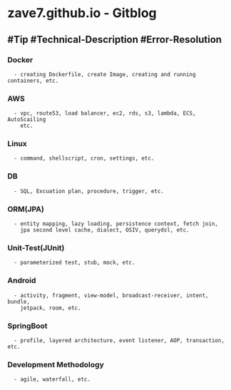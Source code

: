 # zave7.github.io - Gitblog
   ## #Tip #Technical-Description #Error-Resolution 
   ### Docker
      - creating Dockerfile, create Image, creating and running containers, etc.
   ### AWS
      - vpc, route53, load balancer, ec2, rds, s3, lambda, ECS, AutoScailing
        etc.
   ### Linux
      - command, shellscript, cron, settings, etc.
   ### DB
      - SQL, Excuation plan, procedure, trigger, etc.
   ### ORM(JPA)
      - entity mapping, lazy loading, persistence context, fetch join, 
        jpa second level cache, dialect, OSIV, querydsl, etc.
   ### Unit-Test(JUnit)
      - parameterized test, stub, mock, etc.
   ### Android
      - activity, fragment, view-model, broadcast-receiver, intent, bundle, 
        jetpack, room, etc.
   ### SpringBoot
      - profile, layered architecture, event listener, AOP, transaction, etc.
   ### Development Methodology
      - agile, waterfall, etc.

